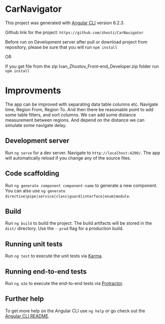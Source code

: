 # CarNavigator

This project was generated with [Angular CLI](https://github.com/angular/angular-cli) version 6.2.3.

Github link for the project: `https://github.com/zhosti/CarNavigator`

Before run on Development server after pull or download project from repository, please be sure that you will run `npm install`

OR

If you get file from the zip Ivan_Zhostov_Front-end_Developer.zip folder run `npm install`

# Improvments

The app can be improved with separating data table columns etc. Navigate time, Region From, Region To. And then there be reasonable point to add some table filters, and sort columns. We can add some distance measurement between regions. And depend on the distance we can simulate some navigate delay.

## Development server

Run `ng serve` for a dev server. Navigate to `http://localhost:4200/`. The app will automatically reload if you change any of the source files.

## Code scaffolding

Run `ng generate component component-name` to generate a new component. You can also use `ng generate directive|pipe|service|class|guard|interface|enum|module`.

## Build

Run `ng build` to build the project. The build artifacts will be stored in the `dist/` directory. Use the `--prod` flag for a production build.

## Running unit tests

Run `ng test` to execute the unit tests via [Karma](https://karma-runner.github.io).

## Running end-to-end tests

Run `ng e2e` to execute the end-to-end tests via [Protractor](http://www.protractortest.org/).

## Further help

To get more help on the Angular CLI use `ng help` or go check out the [Angular CLI README](https://github.com/angular/angular-cli/blob/master/README.md).
